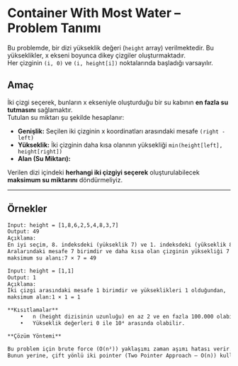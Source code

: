 # Container With Most Water – Problem Tanımı

Bu problemde, bir dizi yükseklik değeri (`height` array) verilmektedir. Bu yükseklikler, x ekseni boyunca dikey çizgiler oluşturmaktadır.  
Her çizginin `(i, 0)` ve `(i, height[i])` noktalarında başladığı varsayılır.

## **Amaç**
İki çizgi seçerek, bunların x ekseniyle oluşturduğu bir su kabının **en fazla su tutmasını** sağlamaktır.  
Tutulan su miktarı şu şekilde hesaplanır:

- **Genişlik:** Seçilen iki çizginin x koordinatları arasındaki mesafe `(right - left)`
- **Yükseklik:** İki çizginin daha kısa olanının yüksekliği `min(height[left], height[right])`
- **Alan (Su Miktarı):**  

Verilen dizi içindeki **herhangi iki çizgiyi seçerek** oluşturulabilecek **maksimum su miktarını** döndürmeliyiz.

---

## **Örnekler**
```txt
Input: height = [1,8,6,2,5,4,8,3,7]
Output: 49
Açıklama:
En iyi seçim, 8. indeksdeki (yükseklik 7) ve 1. indeksdeki (yükseklik 8) çizgilerdir.
Aralarındaki mesafe 7 birimdir ve daha kısa olan çizginin yüksekliği 7 olduğundan,
maksimum su alanı:7 × 7 = 49

Input: height = [1,1]
Output: 1
Açıklama:
İki çizgi arasındaki mesafe 1 birimdir ve yükseklikleri 1 olduğundan,
maksimum alan:1 × 1 = 1

**Kısıtlamalar**
	•	n (height dizisinin uzunluğu) en az 2 ve en fazla 100.000 olabilir.
	•	Yükseklik değerleri 0 ile 10⁴ arasında olabilir.

**Çözüm Yöntemi**

Bu problem için brute force (O(n²)) yaklaşımı zaman aşımı hatası verir.
Bunun yerine, çift yönlü iki pointer (Two Pointer Approach – O(n)) kullanarak verimli bir çözüm geliştirilmelidir.
